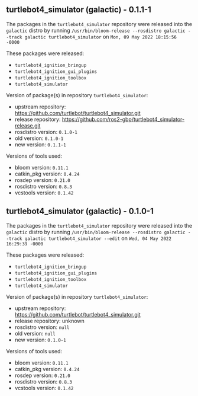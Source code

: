 ## turtlebot4_simulator (galactic) - 0.1.1-1

The packages in the `turtlebot4_simulator` repository were released into the `galactic` distro by running `/usr/bin/bloom-release --rosdistro galactic --track galactic turtlebot4_simulator` on `Mon, 09 May 2022 18:15:56 -0000`

These packages were released:
- `turtlebot4_ignition_bringup`
- `turtlebot4_ignition_gui_plugins`
- `turtlebot4_ignition_toolbox`
- `turtlebot4_simulator`

Version of package(s) in repository `turtlebot4_simulator`:

- upstream repository: https://github.com/turtlebot/turtlebot4_simulator.git
- release repository: https://github.com/ros2-gbp/turtlebot4_simulator-release.git
- rosdistro version: `0.1.0-1`
- old version: `0.1.0-1`
- new version: `0.1.1-1`

Versions of tools used:

- bloom version: `0.11.1`
- catkin_pkg version: `0.4.24`
- rosdep version: `0.21.0`
- rosdistro version: `0.8.3`
- vcstools version: `0.1.42`


## turtlebot4_simulator (galactic) - 0.1.0-1

The packages in the `turtlebot4_simulator` repository were released into the `galactic` distro by running `/usr/bin/bloom-release --rosdistro galactic --track galactic turtlebot4_simulator --edit` on `Wed, 04 May 2022 16:29:39 -0000`

These packages were released:
- `turtlebot4_ignition_bringup`
- `turtlebot4_ignition_gui_plugins`
- `turtlebot4_ignition_toolbox`
- `turtlebot4_simulator`

Version of package(s) in repository `turtlebot4_simulator`:

- upstream repository: https://github.com/turtlebot/turtlebot4_simulator.git
- release repository: unknown
- rosdistro version: `null`
- old version: `null`
- new version: `0.1.0-1`

Versions of tools used:

- bloom version: `0.11.1`
- catkin_pkg version: `0.4.24`
- rosdep version: `0.21.0`
- rosdistro version: `0.8.3`
- vcstools version: `0.1.42`


